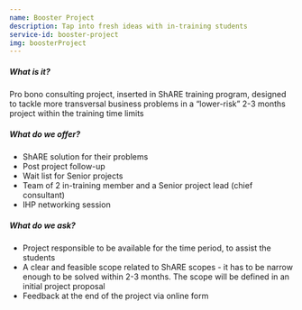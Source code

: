 ```yaml
---
name: Booster Project
description: Tap into fresh ideas with in-training students
service-id: booster-project
img: boosterProject
---
```

##### What is it?
Pro bono consulting project, inserted in ShARE training program, designed to tackle more transversal business problems in a “lower-risk” 2-3 months project within the training time limits

##### What do we offer?
* ShARE solution for their problems
* Post project follow-up
* Wait list for Senior projects
* Team of 2 in-training member and a Senior project lead (chief consultant)
* IHP networking session

##### What do we ask?
* Project responsible to be available for the time period, to assist the students
* A clear and feasible scope related to ShARE scopes - it has to be narrow enough to be solved within 2-3 months. The scope will be defined in an initial project proposal
* Feedback at the end of the project via online form

